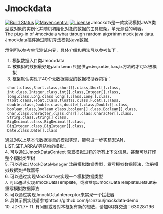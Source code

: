# Jmockdata
[![Build Status](https://www.travis-ci.org/jsonzou/jmockdata.svg?branch=dev)](https://www.travis-ci.org/jsonzou/jmockdata)
[![Maven central](https://maven-badges.herokuapp.com/maven-central/com.github.jsonzou/jmockdata/badge.svg)](http://mvnrepository.com/artifact/com.github.jsonzou/jmockdata)
[![License](http://img.shields.io/:license-apache-brightgreen.svg)](http://www.apache.org/licenses/LICENSE-2.0.html)
Jmockdta是一款实现模拟JAVA类型或对象的实例化并随机初始化对象的数据的工具框架。单元测试的利器。    
The plug-in of Jmockdata what through random algorithm mock java data.  
Jmockdata插件通过随机算法模拟Java数据.  
  
示例可以参考单元测试内容，具体介绍和用法可以参考如下：
  
1. 模拟数据入口类Jmockdata 
2. 被模拟的数据最好是plain bean,只提供getter,setter,has,is方法的才可以被模拟 
3. 框架默认实现了40个元数据类型的数据模拟器包括：   
  ``` byte.class,Byte.class,byte[].class,Byte[].class,  
   short.class,Short.class,short[].class,Short[].class,  
   int.class,Integer.class,int[].class,Integer[].class,  
   long.class,Long.class,long[].class,Long[].class,  
   float.class,Float.class,float[].class,Float[].class,  
   double.class,Double.class,double[].class,Double[].class,  
   boolean.class,Boolean.class,boolean[].class,Boolean[].class,  
   char.class,Character.class,char[].class,Character[].class,  
   String.class,String[].class,  
   BigDecimal.class,BigDecimal[].class,  
   BigInteger.class,BigInteger[].class,  
   Date.class,Date[].class  
   ```
     
   通过对以上基本元数据类型的模拟实现，能够进一步实现BEAN，LIST,SET,ARRAY等结构的模拟。  
4. 可以通过JmockDataContext 获取模拟过程的所有上下文信息，甚至可以打印整个模拟类型树   
5. 可以通过JMockDataManager 注册模拟数据类型，重写模拟数据算法，注册模拟数据类拦截器等  
6. 可以通过实现MockData来实现一个模拟数据类型  
7. 可以通过实现JmockDataTemplate，或者继承JmockDataTemplateDefault来重写模拟数据算法  
8. 可以通过实现JmockDataInterceptor来实现一个拦截器  
9. 具体示例实践请参考https://github.com/jsonzou/jmockdata-demo  
10. JDK1.7+
11. 有问题或者对本框架有新的想法，请加QQ群交流：630287196  
